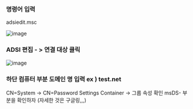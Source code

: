 

### 명령어 입력


adsiedit.msc

![image](https://user-images.githubusercontent.com/38831314/113646990-ea160480-96c4-11eb-9812-946833e78bbe.png)


### ADSI 편집 - > 연결 대상 클릭

![image](https://user-images.githubusercontent.com/38831314/113647052-05810f80-96c5-11eb-88c5-7ba1439cbb2a.png)

### 하단 컴퓨터 부분 도메인 명 입력 ex ) test.net

CN=System -> CN=Password Settings Container -> 그룹 속성 확인 msDS- 부분을 확인하자 (자세한 것은 구글링,,,)

